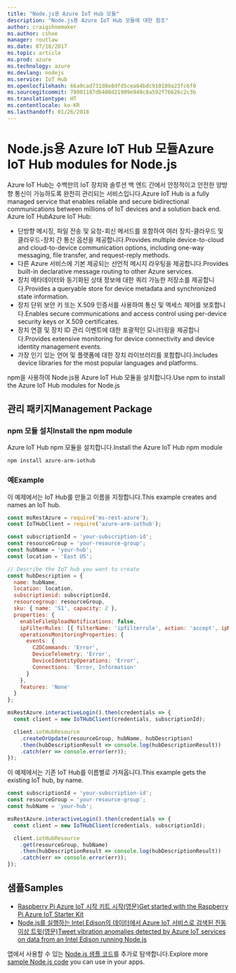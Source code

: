 ```yaml
---
title: "Node.js용 Azure IoT Hub 모듈"
description: "Node.js용 Azure IoT Hub 모듈에 대한 참조"
author: craigshoemaker
ms.author: cshoe
manager: routlaw
ms.date: 07/18/2017
ms.topic: article
ms.prod: azure
ms.technology: azure
ms.devlang: nodejs
ms.service: IoT Hub
ms.openlocfilehash: 66a0cad731d8e8dfd5cea64bdc910189a23fc6f0
ms.sourcegitcommit: 78001187db408d21909e949c8a592f76626c2c3b
ms.translationtype: HT
ms.contentlocale: ko-KR
ms.lasthandoff: 01/26/2018
---
```

# <a name="azure-iot-hub-modules-for-nodejs"></a><span data-ttu-id="5f14b-103">Node.js용 Azure IoT Hub 모듈</span><span class="sxs-lookup"><span data-stu-id="5f14b-103">Azure IoT Hub modules for Node.js</span></span>

<span data-ttu-id="5f14b-104">Azure IoT Hub는 수백만의 IoT 장치와 솔루션 백 엔드 간에서 안정적이고 안전한 양방향 통신이 가능하도록 완전히 관리되는 서비스입니다.</span><span class="sxs-lookup"><span data-stu-id="5f14b-104">Azure IoT Hub is a fully managed service that enables reliable and secure bidirectional communications between millions of IoT devices and a solution back end.</span></span> <span data-ttu-id="5f14b-105">Azure IoT Hub</span><span class="sxs-lookup"><span data-stu-id="5f14b-105">Azure IoT Hub:</span></span>
- <span data-ttu-id="5f14b-106">단방향 메시징, 파일 전송 및 요청-회신 메서드를 포함하여 여러 장치-클라우드 및 클라우드-장치 간 통신 옵션을 제공합니다.</span><span class="sxs-lookup"><span data-stu-id="5f14b-106">Provides multiple device-to-cloud and cloud-to-device communication options, including one-way messaging, file transfer, and request-reply methods.</span></span>
- <span data-ttu-id="5f14b-107">다른 Azure 서비스에 기본 제공되는 선언적 메시지 라우팅을 제공합니다.</span><span class="sxs-lookup"><span data-stu-id="5f14b-107">Provides built-in declarative message routing to other Azure services.</span></span>
- <span data-ttu-id="5f14b-108">장치 메타데이터와 동기화된 상태 정보에 대한 쿼리 가능한 저장소를 제공합니다.</span><span class="sxs-lookup"><span data-stu-id="5f14b-108">Provides a queryable store for device metadata and synchronized state information.</span></span>
- <span data-ttu-id="5f14b-109">장치 단위 보안 키 또는 X.509 인증서를 사용하여 통신 및 액세스 제어를 보호합니다.</span><span class="sxs-lookup"><span data-stu-id="5f14b-109">Enables secure communications and access control using per-device security keys or X.509 certificates.</span></span>
- <span data-ttu-id="5f14b-110">장치 연결 및 장치 ID 관리 이벤트에 대한 포괄적인 모니터링을 제공합니다.</span><span class="sxs-lookup"><span data-stu-id="5f14b-110">Provides extensive monitoring for device connectivity and device identity management events.</span></span>
- <span data-ttu-id="5f14b-111">가장 인기 있는 언어 및 플랫폼에 대한 장치 라이브러리를 포함합니다.</span><span class="sxs-lookup"><span data-stu-id="5f14b-111">Includes device libraries for the most popular languages and platforms.</span></span>

<span data-ttu-id="5f14b-112">npm을 사용하여 Node.js용 Azure IoT Hub 모듈을 설치합니다.</span><span class="sxs-lookup"><span data-stu-id="5f14b-112">Use npm to install the Azure IoT Hub modules for Node.js</span></span>

## <a name="management-package"></a><span data-ttu-id="5f14b-113">관리 패키지</span><span class="sxs-lookup"><span data-stu-id="5f14b-113">Management Package</span></span>

### <a name="install-the-npm-module"></a><span data-ttu-id="5f14b-114">npm 모듈 설치</span><span class="sxs-lookup"><span data-stu-id="5f14b-114">Install the npm module</span></span>

<span data-ttu-id="5f14b-115">Azure IoT Hub npm 모듈을 설치합니다.</span><span class="sxs-lookup"><span data-stu-id="5f14b-115">Install the Azure IoT Hub npm module</span></span>

```bash
npm install azure-arm-iothub
```

### <a name="example"></a><span data-ttu-id="5f14b-116">예</span><span class="sxs-lookup"><span data-stu-id="5f14b-116">Example</span></span>

<span data-ttu-id="5f14b-117">이 예제에서는 IoT Hub를 만들고 이름을 지정합니다.</span><span class="sxs-lookup"><span data-stu-id="5f14b-117">This example creates and names an IoT hub.</span></span>

```javascript
const msRestAzure = require('ms-rest-azure');
const IoTHubClient = require('azure-arm-iothub');

const subscriptionId = 'your-subscription-id';
const resourceGroup = 'your-resource-group';
const hubName = 'your-hub';
const location = 'East US';

// Describe the IoT hub you want to create
const hubDescription = {
  name: hubName,
  location: location,
  subscriptionid: subscriptionId,
  resourcegroup: resourceGroup,
  sku: { name: 'S1', capacity: 2 },
  properties: {
    enableFileUploadNotifications: false,
    ipFilterRules: [{ filterName: 'ipfilterrule', action: 'accept', ipMask: '0.0.0.0/0' }],
    operationsMonitoringProperties: {
      events: {
        C2DCommands: 'Error',
        DeviceTelemetry: 'Error',
        DeviceIdentityOperations: 'Error',
        Connections: 'Error, Information'
      }
    },
    features: 'None'
  }
};

msRestAzure.interactiveLogin().then(credentials => {
  const client = new IoTHubClient(credentials, subscriptionId);

  client.iotHubResource
    .createOrUpdate(resourceGroup, hubName, hubDescription)
    .then(hubDescriptionResult => console.log(hubDescriptionResult))
    .catch(err => console.error(err));
});
```

<span data-ttu-id="5f14b-118">이 예제에서는 기존 IoT Hub를 이름별로 가져옵니다.</span><span class="sxs-lookup"><span data-stu-id="5f14b-118">This example gets the existing IoT hub, by name.</span></span>

```javascript
const subscriptionId = 'your-subscription-id';
const resourceGroup = 'your-resource-group';
const hubName = 'your-hub';

msRestAzure.interactiveLogin().then(credentials => {
  const client = new IoTHubClient(credentials, subscriptionId);

  client.iotHubResource
    .get(resourceGroup, hubName)
    .then(hubDescriptionResult => console.log(hubDescriptionResult))
    .catch(err => console.error(err));
});
```

## <a name="samples"></a><span data-ttu-id="5f14b-119">샘플</span><span class="sxs-lookup"><span data-stu-id="5f14b-119">Samples</span></span>

- [<span data-ttu-id="5f14b-120">Raspberry Pi Azure IoT 시작 키트 시작(영문)</span><span class="sxs-lookup"><span data-stu-id="5f14b-120">Get started with the Raspberry Pi Azure IoT Starter Kit</span></span>](https://azure.microsoft.com/resources/samples/iot-remote-monitoring-node-raspberrypi-getstartedkit/)
- [<span data-ttu-id="5f14b-121">Node.js를 실행하는 Intel Edison의 데이터에서 Azure IoT 서비스로 검색된 진동 이상 트윗(영문)</span><span class="sxs-lookup"><span data-stu-id="5f14b-121">Tweet vibration anomalies detected by Azure IoT services on data from an Intel Edison running Node.js</span></span>](https://azure.microsoft.com/resources/samples/iot-hub-nodejs-intel-edison-vibration-anomaly-detection/)

<span data-ttu-id="5f14b-122">앱에서 사용할 수 있는 [Node.js 샘플 코드](https://azure.microsoft.com/resources/samples/?platform=nodejs)를 추가로 탐색합니다.</span><span class="sxs-lookup"><span data-stu-id="5f14b-122">Explore more [sample Node.js code](https://azure.microsoft.com/resources/samples/?platform=nodejs) you can use in your apps.</span></span>
